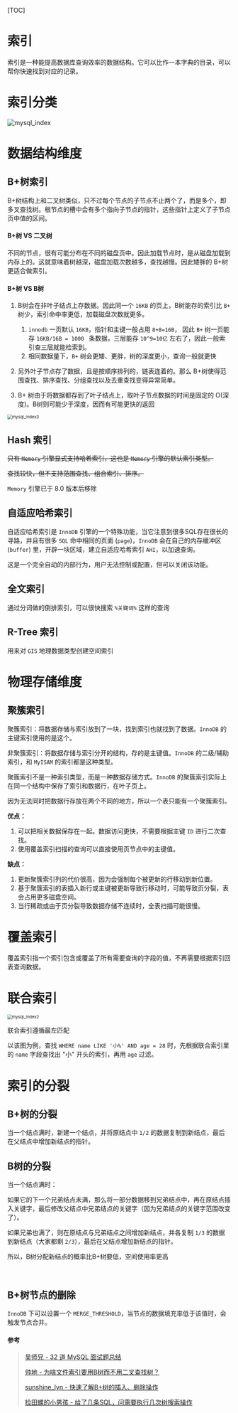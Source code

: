 [TOC]



# 索引

索引是一种能提高数据库查询效率的数据结构。它可以比作一本字典的目录，可以帮你快速找到对应的记录。





# 索引分类

![mysql_index](assets/mysql_index.png)





# 数据结构维度



## B+树索引

B+树结构上和二叉树类似，只不过每个节点的子节点不止两个了，而是多个，即多叉查找树。根节点的槽中会有多个指向子节点的指针，这些指针上定义了子节点页中值的区间。



#### B+树 VS 二叉树

不同的节点，很有可能分布在不同的磁盘页中。因此加载节点时，是从磁盘加载到内存上的。这就意味着树越深，磁盘加载次数越多，查找越慢。因此矮胖的 B+树 更适合做索引。



#### B+树 VS B树

1. B树会在非叶子结点上存数据。因此同一个 `16KB` 的页上，B树能存的索引比 `B+` 树少，索引命中率更低，加载磁盘次数就更多。
   1. `innodb` 一页默认 `16KB`，指针和主键一般占用 `8+8=16B`， 因此 `B+` 树一页能存 `16KB/16B = 1000 ` 条数据，三层能存 `10^9=10亿` 左右了，因此一般索引查三层就能检索到。 
   1. 相同数据量下，`B+` 树会更矮、更胖，树的深度更小，查询一般就更快
   
2. 另外叶子节点存了数据，且是按顺序排列的，链表连着的。那么 B+树使得范围查找、排序查找、分组查找以及去重查找变得异常简单。
3. B+ 树由于将数据都存到了叶子结点上，取叶子节点数据的时间是固定的 O(深度)。B树则可能少于深度，因而有可能更快的返回



<img src="assets/mysql_index3.png" alt="mysql_index3" style="zoom:67%;" />



## Hash 索引

~~只有 `Memory` 引擎显式支持哈希索引，这也是 `Memory` 引擎的默认索引类型。~~

~~查找较快，但不支持范围查找、组合索引、排序。~~

`Memory` 引擎已于 8.0 版本后移除



## 自适应哈希索引

自适应哈希索引是 `InnoDB` 引擎的一个特殊功能，当它注意到很多SQL存在很长的寻路，并且有很多 `SQL` 命中相同的页面 (`page`)，`InnoDB` 会在自己的内存缓冲区(`buffer`) 里，开辟一块区域，建立自适应哈希索引 `AHI`，以加速查询。

这是一个完全自动的内部行为，用户无法控制或配置，但可以关闭该功能。



## 全文索引

通过分词做的倒排索引，可以很快搜索 `%关键词%` 这样的查询



## R-Tree 索引
用来对 `GIS` 地理数据类型创建空间索引







# 物理存储维度



## 聚簇索引

聚簇索引：将数据存储与索引放到了一块，找到索引也就找到了数据。`InnoDB` 的主键索引使用的是这个。

非聚簇索引：将数据存储与索引分开的结构，存的是主键值。`InnoDB` 的二级/辅助索引，和 `MyISAM` 的索引都是这种类型。



聚簇索引不是一种索引类型，而是一种数据存储方式。`InnoDB` 的聚簇索引实际上在同一个结构中保存了索引和数据行，在叶子页上。

因为无法同时把数据行存放在两个不同的地方，所以一个表只能有一个聚簇索引。

**优点：**

1. 可以把相关数据保存在一起。数据访问更快，不需要根据主键 `ID` 进行二次查找。
2. 使用覆盖索引扫描的查询可以直接使用页节点中的主键值。

**缺点：**

1. 更新聚簇索引列的代价很高，因为会强制每个被更新的行移动到新位置。
2. 基于聚簇索引的表插入新行或主键被更新导致行移动时，可能导致页分裂，表会占用更多磁盘空间。
3. 当行稀疏或由于页分裂导致数据存储不连续时，全表扫描可能很慢。





# 覆盖索引

覆盖索引指一个索引包含或覆盖了所有需要查询的字段的值，不再需要根据索引回表查询数据。





# 联合索引

<img src="assets/mysql_index2.png" alt="mysql_index2" style="zoom:67%;" />

联合索引遵循最左匹配

以该图为例，查找 `WHERE name LIKE '小%' AND age = 28` 时，先根据联合索引里的 `name` 字段查找出 "小" 开头的索引，再用 `age` 过滤。









# 索引的分裂

## B+树的分裂
当一个结点满时，新建一个结点，并将原结点中 `1/2` 的数据复制到新结点，最后在父结点中增加新结点的指针。



## B树的分裂

当一个结点满时：

如果它的下一个兄弟结点未满，那么将一部分数据移到兄弟结点中，再在原结点插入关键字，最后修改父结点中兄弟结点的关键字（因为兄弟结点的关键字范围改变了）。

如果兄弟也满了，则在原结点与兄弟结点之间增加新结点，并各复制 `1/3` 的数据到新结点（大家都剩 `2/3`），最后在父结点增加新结点的指针。

所以，B树分配新结点的概率比B+树要低，空间使用率更高

 

## B+树节点的删除

`InnoDB` 下可以设置一个 `MERGE_THRESHOLD`，当节点的数据填充率低于该值时，会触发节点合并。





#### 参考

> [吴师兄 - 32 道 MySQL 面试题总结](https://www.cxyxiaowu.com/16302.html?utm_source=wechat_session&utm_medium=social&utm_oi=29059463512064)
>
> [帅地 - 为啥文件索引要用B树而不用二叉查找树？](https://mp.weixin.qq.com/s/XODnqAH2TLJ5pF2TiiTXRQ)
>
> [sunshine_lyn - 快速了解B+树的插入、删除操作](https://elainelv.blog.csdn.net/article/details/82747596)
>
> [捡田螺的小男孩 - 给了几条SQL，问需要执行几次树搜索操作](https://mp.weixin.qq.com/s/iyLb_pRj52oBwqDvfS2Hfg)

